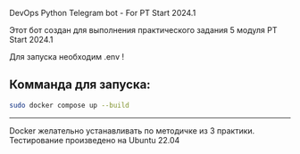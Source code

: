 DevOps Python Telegram bot - For PT Start 2024.1 

Этот бот создан для выполнения практического задания 5 модуля PT Start 2024.1

Для запуска необходим .env !

Комманда для запуска:
------------------------------
```bash
sudo docker compose up --build
```
------------------------------

Docker желательно устанавливать по методичке из 3 практики.
Тестирование произведено на Ubuntu 22.04
